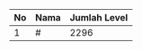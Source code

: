| No | Nama            | Jumlah Level |
|----|-----------------|--------------|
| 1  | #    |    2296        |
